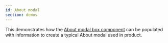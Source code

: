 ```yaml
---
id: About modal
section: demos
---
```

This demonstrates how the [About modal box component](/documentation/core/components/aboutmodalbox) can be populated with information to create a typical About modal used in product.
